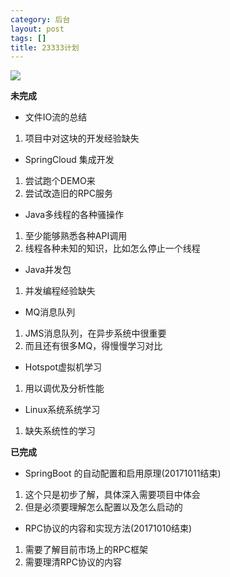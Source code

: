 ```yaml
---
category: 后台
layout: post
tags: []
title: 23333计划
---
```

[![](http://7xkmea.com1.z0.glb.clouddn.com/githubio/photo-1521453016170-ecbb6e896432.jpg)](http://7xkmea.com1.z0.glb.clouddn.com/githubio/photo-1521453016170-ecbb6e896432.jpg)

**未完成**
* 文件IO流的总结
1. 项目中对这块的开发经验缺失

* SpringCloud 集成开发
1. 尝试跑个DEMO来
2. 尝试改造旧的RPC服务

* Java多线程的各种骚操作
1. 至少能够熟悉各种API调用
2. 线程各种未知的知识，比如怎么停止一个线程

* Java并发包
1. 并发编程经验缺失

* MQ消息队列
1. JMS消息队列，在异步系统中很重要
2. 而且还有很多MQ，得慢慢学习对比

* Hotspot虚拟机学习
1. 用以调优及分析性能

* Linux系统系统学习
1. 缺失系统性的学习

**已完成**

* SpringBoot 的自动配置和启用原理(20171011结束)
1. 这个只是初步了解，具体深入需要项目中体会
2. 但是必须要理解怎么配置以及怎么启动的

* RPC协议的内容和实现方法(20171010结束)
1. 需要了解目前市场上的RPC框架
2. 需要理清RPC协议的内容

